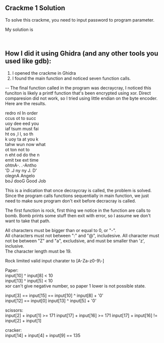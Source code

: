## Crackme 1 Solution
To solve this crackme, you need to input password to program parameter.  

My solution is 
```


``` 

## How I did it using Ghidra (and any other tools you used like gdb):

1. I opened the crackme in Ghidra  
2. I found the main function and noticed seven function calls.  

--
The final function called in the program was decraycray, I noticed this funciton is likely a printf function that's been encrypted using xor. 
Direct comparesion did not work, so I tried using little endian on the byte encoder. Here are the results.  

redro nI      In order  
ccus ot       to succ   
uoy dee       eed you   
iaf tsum      must fai  
ht os ,l      l, so th  
k uoy ta      at you k  
tahw wun      now what  
ot ton        not to    
n eht od      do the n  
emit txe      ext time  
ohtnA-.      .-Antho    
'D .J ny      ny J. D'  
olegnA        Angelo    
boJ dooG      Good Job  
  
This is a indication that once decraycray is called, the problem is solved. Since the program calls functions sequentially in main function, we just need to make sure program don't exit before decracray is called.   

The first function is rock, first thing we notice in the function are calls to bomb. Bomb prints some stuff then exit with error, so I assume we don't want to take that path. 

All characters must be bigger than or equal to 0, or "-".  
All characters must not between ":" and "@", includesive.
All character must not be between "Z" and "a", excludsive, and must be smaller than 'z', inclusive.  
The character length must be 19.  

Rock limited valid input charater to \[A-Za-z0-9\\-\]  

Paper:  
input\[10\] ^ input\[8\] < 10  
input\[13\] ^ input\[5\] < 10  
xor can't give negative number, so paper 1 lower is not possible state.  

input\[3\] == input\[15\] == input\[10\] ^ input\[8\] + '0'  
input\[12\] == input\[0\] input\[13\] ^ input\[5\] + '0'  

scissors:  
input\[2\] + input\[1\] >= 171
input\[17\] + input\[16\] >= 171
input\[17\] + input\[16\] != input\[2\] + input\[1\]

cracker:  
input\[14\] + input\[4\] + input\[9\] == 135